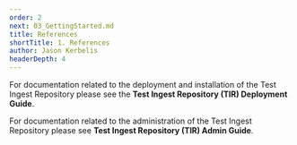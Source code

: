 ```yaml
---
order: 2
next: 03_GettingStarted.md
title: References
shortTitle: 1. References
author: Jason Kerbelis
headerDepth: 4
---
```


For documentation related to the deployment and installation of the Test Ingest Repository please see the **Test Ingest Repository (TIR) Deployment Guide**.

For documentation related to the administration of the Test Ingest Repository please see **Test Ingest Repository (TIR) Admin Guide**.